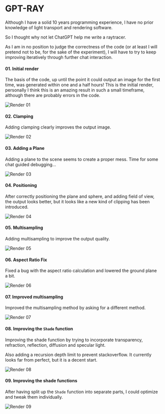 # GPT-RAY

Although I have a solid 10 years programming experience, I have no prior knowledge of light transport and rendering software. 

So I thought why not let ChatGPT help me write a raytracer.

As I am in no position to judge the correctness of the code (or at least I will pretend not to be, for the sake of the experiment), I will have to try to keep improving iteratively through further chat interaction.

#### 01. Initial render

The basis of the code, up until the point it could output an image for the first time, was generated within one and a half hours!
This is the initial render, personally I think this is an amazing result in such a small timeframe, although there are probably errors in the code.

![Render 01](renders/01.png)

#### 02. Clamping

Adding clamping clearly improves the output image.

![Render 02](renders/02.png)

#### 03. Adding a Plane

Adding a plane to the scene seems to create a proper mess. Time for some chat guided debugging...

![Render 03](renders/03.png)

#### 04. Positioning

After correctly positioning the plane and sphere, and adding field of view, the output looks better, but it looks like a new kind of clipping has been introduced.

![Render 04](renders/04.png)

#### 05. Multisampling

Adding multisampling to improve the output quality.

![Render 05](renders/05.png)

#### 06. Aspect Ratio Fix

Fixed a bug with the aspect ratio calculation and lowered the ground plane a bit.

![Render 06](renders/06.png)

#### 07. Improved multisampling

Improved the multisampling method by asking for a different method.

![Render 07](renders/07.png)

#### 08. Improving the `Shade` function

Improving the shade function by trying to incorporate transparency, refraction, reflection, diffusion and specular light.

Also adding a recursion depth limit to prevent stackoverflow. It currently looks far from perfect, but it is a decent start.

![Render 08](renders/08.png)

#### 09. Improving the shade functions

After having split up the `Shade` function into separate parts, I could optimize and tweak them individually.

![Render 09](renders/09.png)